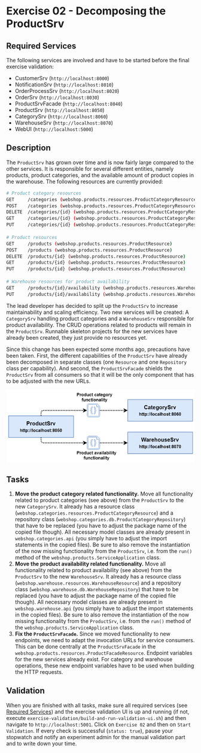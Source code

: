 # Exercise 02 - Decomposing the ProductSrv

## Required Services

The following services are involved and have to be started before the final exercise validation:

- CustomerSrv (`http://localhost:8000`)
- NotificationSrv (`http://localhost:8010`)
- OrderProcessSrv (`http://localhost:8020`)
- OrderSrv (`http://localhost:8030`)
- ProductSrvFacade (`http://localhost:8040`)
- ProductSrv (`http://localhost:8050`)
- CategorySrv (`http://localhost:8060`)
- WarehouseSrv (`http://localhost:8070`)
- WebUI (`http://localhost:5000`)

## Description

The `ProductSrv` has grown over time and is now fairly large compared to the other services. It is responsible for several different entities, namely products, product categories, and the available amount of product copies in the warehouse. The following resources are currently provided:

```bash
# Product category resources
GET     /categories (webshop.products.resources.ProductCategoryResource)
POST    /categories (webshop.products.resources.ProductCategoryResource)
DELETE  /categories/{id} (webshop.products.resources.ProductCategoryResource)
GET     /categories/{id} (webshop.products.resources.ProductCategoryResource)
PUT     /categories/{id} (webshop.products.resources.ProductCategoryResource)

# Product resources
GET     /products (webshop.products.resources.ProductResource)
POST    /products (webshop.products.resources.ProductResource)
DELETE  /products/{id} (webshop.products.resources.ProductResource)
GET     /products/{id} (webshop.products.resources.ProductResource)
PUT     /products/{id} (webshop.products.resources.ProductResource)

# Warehouse resources for product availability
GET     /products/{id}/availability (webshop.products.resources.WarehouseResource)
PUT     /products/{id}/availability (webshop.products.resources.WarehouseResource)
```

The lead developer has decided to split up the `ProductSrv` to increase maintainability and scaling efficiency. Two new services will be created: A `CategorySrv` handling product categories and a `WarehouseSrv` responsible for product availability. The CRUD operations related to products will remain in the `ProductSrv`. Runnable skeleton projects for the new services have already been created, they just provide no resources yet.

Since this change has been expected some months ago, precautions have been taken. First, the different capabilities of the `ProductSrv` have already been decomposed in separate classes (one `Resource` and one `Repository` class per capability). And second, the `ProductSrvFacade` shields the `ProductSrv` from all consumers so that it will be the only component that has to be adjusted with the new URLs.

![Product Service Decomposition](./img/exercise2-all.png)

## Tasks

1. **Move the product category related functionality.** Move all functionality related to product categories (see above) from the `ProductSrv` to the new `CategorySrv`. It already has a resource class (`webshop.categories.resources.ProductCategoryResource`) and a repository class (`webshop.categories.db.ProductCategoryRepository`) that have to be replaced (you have to adjust the package name of the copied file though). All necessary model classes are already present in `webshop.categories.api` (you simply have to adjust the import statements in the copied files). Be sure to also remove the instantiation of the now missing functionality from the `ProductSrv`, i.e. from the `run()` method of the `webshop.products.ServiceApplication` class.
2. **Move the product availability related functionality.** Move all functionality related to product availability (see above) from the `ProductSrv` to the new `WarehouseSrv`. It already has a resource class (`webshop.warehouse.resources.WarehouseResource`) and a repository class (`webshop.warehouse.db.WarehouseRepository`) that have to be replaced (you have to adjust the package name of the copied file though). All necessary model classes are already present in `webshop.warehouse.api` (you simply have to adjust the import statements in the copied files). Be sure to also remove the instantiation of the now missing functionality from the `ProductSrv`, i.e. from the `run()` method of the `webshop.products.ServiceApplication` class.
3. **Fix the `ProductSrvFacade`.** Since we moved functionality to new endpoints, we need to adapt the invocation URLs for service consumers. This can be done centrally at the `ProductSrvFacade` in the `webshop.products.resources.ProductFacadeResource`. Endpoint variables for the new services already exist. For category and warehouse operations, these new endpoint variables have to be used when building the HTTP requests.

## Validation

When you are finished with all tasks, make sure all required services (see [Required Services](#required-services)) and the exercise validation UI is up and running (if not, execute `exercise-validation/build-and-run-validation-ui.sh`) and then navigate to `http://localhost:5001`. Click on `Exercise 02` and then on `Start Validation`. If every check is successful (`status: true`), pause your stopwatch and notify an experiment admin for the manual validation part and to write down your time.